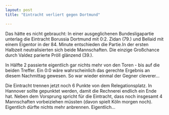```yaml
---
layout: post
title: "Eintracht verliert gegen Dortmund"

---
```


Das hätte es nicht gebraucht: In einer ausgeglichenen Bundesligapartie unterlag die Eintracht Borussia Dortmund mit 0:2. Zidan (79.) und Bellaid mit einem Eigentor in der 84. Minute entschieden die Partie.In der ersten Halbzeit neutralisierten sich beide Mannschaften. Die einzige Großchance durch Valdez parierte Pröll glänzend (39.).

In Hälfte 2 passierte eigentlich gar nichts mehr von den Toren - bis auf die beiden Treffer. Ein 0:0 wäre wahrscheinlich das gerechte Ergebnis an diesem Nachmittag gewesen. So war wieder einmal der Gegner cleverer...

Die Eintracht trennen jetzt noch 6 Punkte von dem Relegationsplatz. In Hannover sollte gepunktet werden, damit die Rechnerei endlich ein Ende hat. Neben dem Vorsprung spricht für die Eintracht, dass noch insgesamt 4 Mannschaften vorbeiziehen müssten (davon spielt Köln morgen noch). Eigentlich dürfte nichts mehr anbrennen. Eigentlich...

